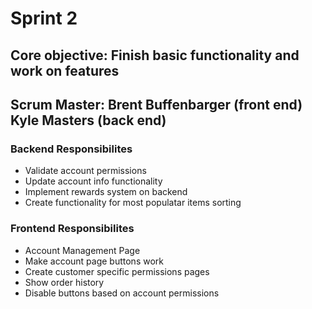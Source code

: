 # Sprint 2
## Core objective: Finish basic functionality and work on features
## Scrum Master: Brent Buffenbarger (front end) Kyle Masters (back end)
### **Backend Responsibilites**
- Validate account permissions
- Update account info functionality
- Implement rewards system on backend
- Create functionality for most populatar items sorting

### **Frontend Responsibilites**
- Account Management Page
- Make account page buttons work
- Create customer specific permissions pages
- Show order history
- Disable buttons based on account permissions 